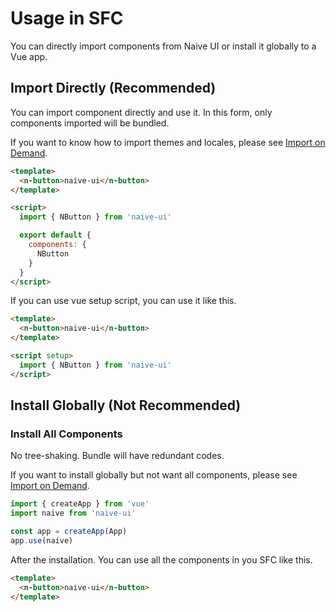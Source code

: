 <!--anchor:on-->

# Usage in SFC

You can directly import components from Naive UI or install it globally to a Vue app.

## Import Directly (Recommended)

You can import component directly and use it. In this form, only components imported will be bundled.

If you want to know how to import themes and locales, please see [Import on Demand](import-on-demand).

```html
<template>
  <n-button>naive-ui</n-button>
</template>

<script>
  import { NButton } from 'naive-ui'

  export default {
    components: {
      NButton
    }
  }
</script>
```

If you can use vue setup script, you can use it like this.

```html
<template>
  <n-button>naive-ui</n-button>
</template>

<script setup>
  import { NButton } from 'naive-ui'
</script>
```

## Install Globally (Not Recommended)

### Install All Components

No tree-shaking. Bundle will have redundant codes.

If you want to install globally but not want all components, please see [Import on Demand](import-on-demand).

```js
import { createApp } from 'vue'
import naive from 'naive-ui'

const app = createApp(App)
app.use(naive)
```

After the installation. You can use all the components in you SFC like this.

```html
<template>
  <n-button>naive-ui</n-button>
</template>
```
